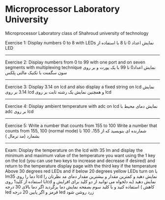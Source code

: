 # Microprocessor Laboratory University
 Microprocessor Laboratory class of Shahroud university of technology


Exercise 1:
Display numbers 0 to 8 with LEDs
نمایش اعداد 0 تا 8 با استفاده از LED

----------
Exercise 2:
Display numbers from 0 to 99 with one port and on seven segments with multiplexing technique
نمایش اعداد0 تا 99 با یک پورت و بر روی سون سگمنت با تکنیک مالتی پلکس

----------
Exercise 3:
Display 3.14 on lcd and also display a fixed string on lcd
نمایش 3.14 بر روی lcd و همچنین نمایش یک رشته ثابت بر روی lcd

----------
Exercise 4:
Display ambient temperature with adc on lcd
نمایش دمای محیط با adc بر روی lcd

----------
Exercise 5:
Write a number that counts from 155 to 100 Write a number that counts from 155, 100 (normal mode)
شمارنده ای بنویسید که از 155، 100 تا بشمارد (مد نرمال )

----------
Exam:
Display the temperature on the lcd with 35 lm and display the minimum and maximum value of the temperature you want using the 1 key on the lcd (you can use two keys to increase and decrease if desired) and return to the temperature display page with the third key if the temperature Above 30 degrees red LEDs and if below 20 degrees yellow LEDs turn on
با lm35 دما را روی lcd نمایش دهید و کمترین مقدار و بیشترین مقدار دمای مد نظرتان را با استفاده از کلید1 رویlcd نمایش دهید (به دلخواه می توانید از دو کلید برای افرایش و کاهش ) استفاده کنید و با کلید سوم بصفحه نمایش دما برگردید اگر دما بالای 30 درجه led قرمز و اگر پایین 20 درجه led زرد روشن شود